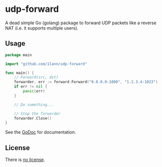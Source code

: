 # udp-forward

A dead simple Go (golang) package to forward UDP packets like a reverse NAT (i.e. it supports multiple users).

## Usage

```go
package main

import "github.com/1lann/udp-forward"

func main() {
	// Forward(src, dst)
	forwarder, err := forward.Forward("0.0.0.0:1000", "1.2.3.4:1023")
	if err != nil {
		panic(err)
	}

	// Do something...

	// Stop the forwarder
	forwarder.Close()
}
```

See the [GoDoc](https://godoc.org/github.com/1lann/udp-forward) for documentation.

## License

There is [no license](/LICENSE).
